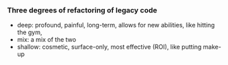 ### Three degrees of refactoring of legacy code

  * deep: profound, painful, long-term, allows for new abilities, like hitting the gym, 
  * mix: a mix of the two
  * shallow: cosmetic, surface-only, most effective (ROI), like putting make-up
  
